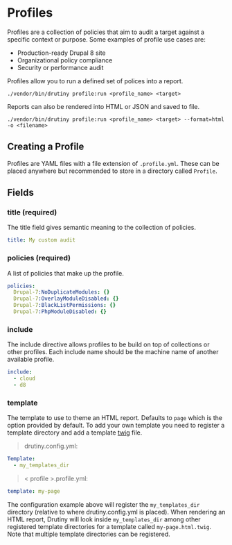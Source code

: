 # Profiles
Profiles are a collection of policies that aim to audit a target against a
specific context or purpose. Some examples of profile use cases are:
- Production-ready Drupal 8 site
- Organizational policy compliance
- Security or performance audit

Profiles allow you to run a defined set of polices into a report.

```
./vendor/bin/drutiny profile:run <profile_name> <target>
```

Reports can also be rendered into HTML or JSON and saved to file.

```
./vendor/bin/drutiny profile:run <profile_name> <target> --format=html -o <filename>
```

## Creating a Profile
Profiles are YAML files with a file extension of `.profile.yml`. These can be placed anywhere but recommended to store in a directory called `Profile`.

## Fields
### title (required)
The title field gives semantic meaning to the collection of policies.

```yaml
title: My custom audit
```

### policies (required)
A list of policies that make up the profile.

```yaml
policies:
  Drupal-7:NoDuplicateModules: {}
  Drupal-7:OverlayModuleDisabled: {}
  Drupal-7:BlackListPermissions: {}
  Drupal-7:PhpModuleDisabled: {}
```

### include
The include directive allows profiles to be build on top of collections or other
profiles. Each include name should be the machine name of another available profile.

```yaml
include:
  - cloud
  - d8
```

### template
The template to use to theme an HTML report. Defaults to `page` which is the option
provided by default. To add your own template you need to register a template
directory and add a template [twig](https://twig.symfony.com/) file.

> drutiny.config.yml:

```yaml
Template:
  - my_templates_dir
```

> < profile >.profile.yml:

```yaml
template: my-page
```

The configuration example above will register the `my_templates_dir` directory
(relative to where drutiny.config.yml is placed). When rendering an HTML report,
Drutiny will look inside `my_templates_dir` among other registered template directories
for a template called `my-page.html.twig`. Note that multiple template directories
can be registered.

